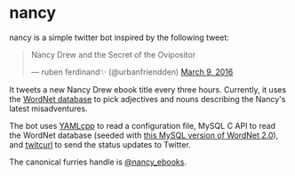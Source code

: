 # nancy
nancy is a simple twitter bot inspired by the following tweet:

<blockquote class="twitter-tweet" data-lang="en"><p lang="en" dir="ltr">Nancy Drew and the Secret of the Ovipositor</p>&mdash; ruben ferdinand✨ (@urbanfriendden) <a href="https://twitter.com/urbanfriendden/status/707544674349797378">March 9, 2016</a></blockquote>
<script async src="//platform.twitter.com/widgets.js" charset="utf-8"></script>

It tweets a new Nancy Drew ebook title every three hours. Currently, it uses the [WordNet database](http://wordnet.princeton.edu/wordnet/) to pick adjectives and nouns describing the Nancy's latest misadventures.

The bot uses [YAMLcpp](https://github.com/jbeder/yaml-cpp) to read a configuration file, MySQL C API to read the WordNet database (seeded with [this MySQL version of WordNet 2.0](androidtech.com/html/wordnet-mysql-20.php)), and [twitcurl](https://github.com/swatkat/twitcurl) to send the status updates to Twitter.

The canonical furries handle is [@nancy_ebooks](https://twitter.com/nancy_ebooks).
